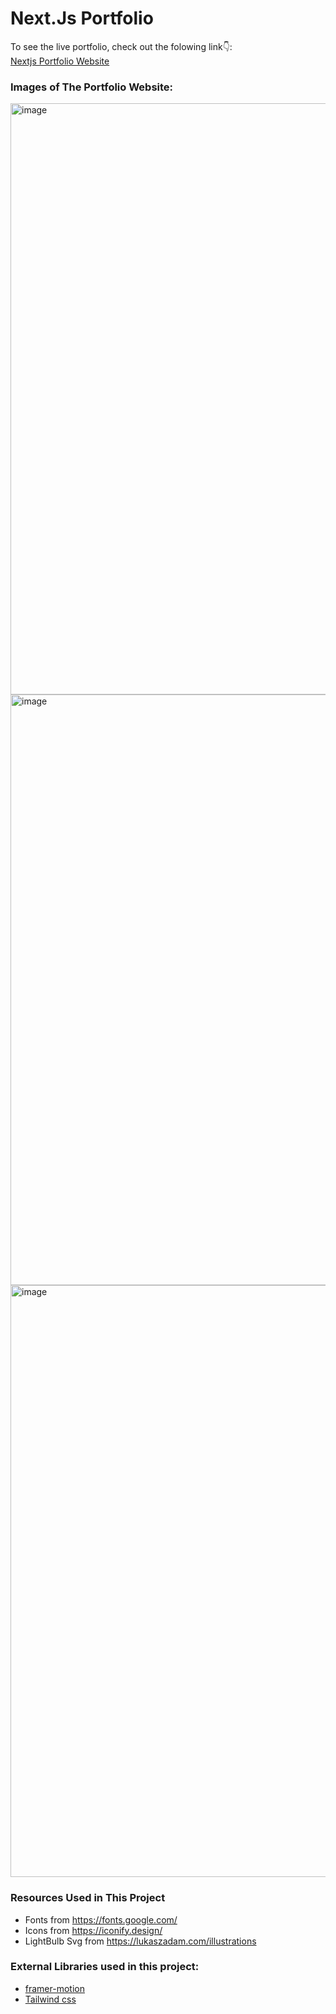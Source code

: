 # Next.Js Portfolio

To see the live portfolio, check out the folowing link👇: <br />
[Nextjs Portfolio Website](https://next-js-portfolio-h2v5-git-main-johnny-2123.vercel.app/) <br />


### Images of The Portfolio Website:
<img width="946" alt="image" src="https://github.com/johnny-2123/NextJs-Portfolio/assets/95261336/101b3871-d517-4e6a-8695-7e20c3ffbe08"> 
<br />
<img width="945" alt="image" src="https://github.com/johnny-2123/NextJs-Portfolio/assets/95261336/92389f99-1d89-4bdc-9454-a74eb22960a9">
<br />
<img width="947" alt="image" src="https://github.com/johnny-2123/NextJs-Portfolio/assets/95261336/f0afdffe-36f1-4e6f-b7c9-2c1c32fb8f5a">



### Resources Used in This Project

- Fonts from https://fonts.google.com/ <br />
- Icons from https://iconify.design/ <br />
- LightBulb Svg from https://lukaszadam.com/illustrations <br />

### External Libraries used in this project:

- [framer-motion](https://www.framer.com/motion/) <br />
- [Tailwind css](https://tailwindcss.com/) <br />


